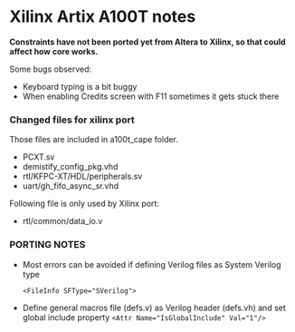 # Xilinx Artix A100T notes



**Constraints have not been ported yet from Altera to Xilinx, so that could affect how core works.**

Some bugs observed:

* Keyboard typing is a bit buggy
* When enabling Credits screen with F11 sometimes it gets stuck there



### Changed files for xilinx port

Those files are included in a100t_cape folder.

* PCXT.sv
* demistify_config_pkg.vhd
* rtl/KFPC-XT/HDL/peripherals.sv 
* uart/gh_fifo_async_sr.vhd

Following file is only used by Xilinx port:

* rtl/common/data_io.v



### PORTING NOTES

* Most errors can be avoided if defining Verilog files as System Verilog type          

  `<FileInfo SFType="SVerilog">  `

* Define general macros file  (defs.v)   as Verilog header (defs.vh) and set global include property             `<Attr Name="IsGlobalInclude" Val="1"/>`



